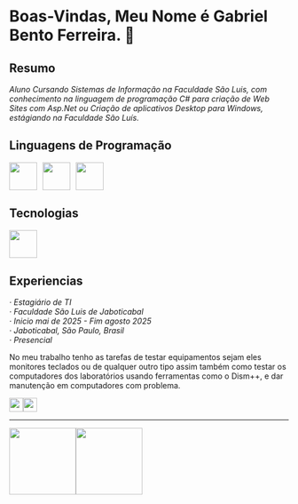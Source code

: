 <link rel="stylesheet" type='text/css' href="https://cdn.jsdelivr.net/gh/devicons/devicon@latest/devicon.min.css" />

# Boas-Vindas, Meu Nome é Gabriel Bento Ferreira. 👋

## Resumo
_*Aluno Cursando Sistemas de Informação na Faculdade São Luis, com conhecimento na linguagem de
programação C# para criação de Web Sites com Asp.Net ou Criação de aplicativos Desktop para
Windows, estágiando na Faculdade São Luís.*_

## Linguagens de Programação
<div style="display:flex;gap:10px;">
<img width="50px" heigth="50px" src="https://cdn.jsdelivr.net/gh/devicons/devicon@latest/icons/html5/html5-original.svg" /><img width="50px" heigth="50px" src="https://cdn.jsdelivr.net/gh/devicons/devicon@latest/icons/css3/css3-original.svg" /><img width="50px" heigth="50px" src="https://cdn.jsdelivr.net/gh/devicons/devicon@latest/icons/csharp/csharp-original.svg" />
</div>

## Tecnologias
<img width="50px" heigth="50px" src="https://cdn.jsdelivr.net/gh/devicons/devicon@latest/icons/dotnetcore/dotnetcore-original.svg" />

## Experiencias
_*· Estagiário de TI<br>*_
_*· Faculdade São Luis de Jaboticabal<br>*_
_*· Inicio mai de 2025 - Fim agosto 2025<br>*_
_*· Jaboticabal, São Paulo, Brasil<br>*_
_*· Presencial<br>*_

<p>
      No meu trabalho tenho as tarefas de testar equipamentos sejam eles monitores teclados ou
      de qualquer outro tipo assim também como testar os computadores dos laboratórios
      usando ferramentas como o Dism++, e dar manutenção em computadores com problema.
</p>

<img width="25px" heigth="25px" src="https://cdn.jsdelivr.net/gh/devicons/devicon@latest/icons/linkedin/linkedin-plain.svg" /><img width="25px" heigth="25px" src="https://cdn.jsdelivr.net/gh/devicons/devicon@latest/icons/codepen/codepen-original.svg" />

<hr>

<div>
<a href="https://github.com/seu-usuário-aqui">
<img loading="lazy" height="120em" src="https://github-readme-stats.vercel.app/api/top-langs/?username=GabrielBF-66&layout=compact&langs_count=7&bg_color=00000000"/><img loading="lazy" height="120em" src="https://github-readme-stats.vercel.app/api?username=GabrielBF-66&show_icons=true&bg_color=00000000&include_all_commits=true&count_private=true"/>
</div>
